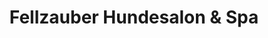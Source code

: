 ---
title: "Fellzauber Hundesalon & Spa"
url: /wien/fellzauber-hundesalon-und-spa/
shop: Tiersalon
---
